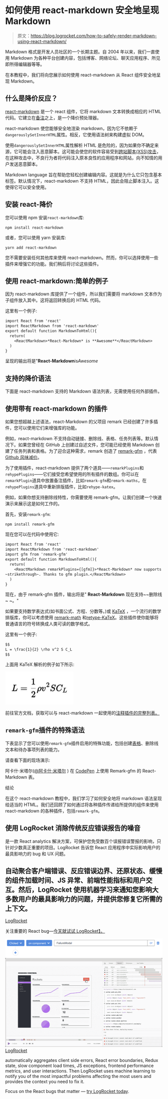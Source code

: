 # 如何使用 react-markdown 安全地呈现 Markdown

> 原文：<https://blog.logrocket.com/how-to-safely-render-markdown-using-react-markdown/>

Markdown 格式是开发人员社区的一个长期主题。自 2004 年以来，我们一直使用 Markdown 为各种平台创建内容，包括博客、网络论坛、聊天应用程序、所见即所得编辑器等等。

在本教程中，我们将向您展示如何使用 react-markdown 从 React 组件安全地呈现 Markdown。

## 什么是降价反应？

[react-markdown](https://github.com/remarkjs/react-markdown) 是一个 react 组件，它将 markdown 文本转换成相应的 HTML 代码。它建立在[备注](https://github.com/remarkjs/remark)之上，是一个降价预处理器。

react-markdown 使您能够安全地渲染 markdown，因为它不依赖于`dangerouslySetInnerHTML`属性。相反，它使用语法树来构建虚拟 DOM。

使用`dangerouslySetInnerHTML`属性解析 HTML 是危险的，因为如果你不确定来源，它可能会注入恶意脚本。这可能会使您的软件容易受到[跨站脚本(XSS)攻击](https://owasp.org/www-community/attacks/xss/)，在这种攻击中，不良行为者将代码注入原本良性的应用程序和网站，向不知情的用户发送恶意脚本。

Markdown language 旨在帮助您轻松创建编辑内容。这就是为什么它只包含基本标签。默认情况下，react-markdown 不支持 HTML，因此会阻止脚本注入。这使得它可以安全使用。

## 安装 react-降价

您可以使用 npm 安装`react-markdown`库:

```
npm install react-markdown

```

或者，您可以使用 yarn 安装库:

```
yarn add react-markdown

```

您不需要安装任何其他库来使用 react-markdown。然而，你可以选择使用一些插件来增强它的功能。我们稍后将讨论这些插件。

## 使用 react-markdown:简单的例子

因为 react-markdown 库提供了一个组件，所以我们需要将 markdown 文本作为子组件放入其中。这将返回转换后的 HTML 代码。

这里有一个例子:

```
import React from 'react'
import ReactMarkdown from 'react-markdown'
export default function MarkdownToHtml(){
  return(
    <ReactMarkdown>*React-Markdown* is **Awesome**</ReactMarkdown>
  )
}

```

呈现的输出将是"**React-Markdown**is*Awesome*

## 支持的降价语法

下面是 react-markdown 支持的 Markdown 语法列表，无需使用任何外部插件。

## 使用带有 react-markdown 的插件

如果您想超越上述语法，react-Markdown 的父项目 remark 已经创建了许多插件，您可以使用它们来增强库的功能。

例如，react-markdown 不支持自动链接、删除线、表格、任务列表等。默认情况下。如果您曾经在 GitHub 上创建过自述文件，您可能已经使用 Markdown 创建了任务列表和表格。为了迎合这种需求，remark 创造了 [remark-gfm](https://github.com/remarkjs/remark-gfm) ，代表 [Github 风味减价](https://github.github.com/gfm/)。

为了使用插件，react-markdown 提供了两个道具——`remarkPlugins`和`rehypePlugins`——它们接受您希望使用的所有插件的数组。你可以在`remarkPlugin`道具中放置备注插件，比如`remark-gfm`和`remark-maths`，在`rehypePlugins`道具中重新排版插件，比如`rehype-katex`。

例如，如果你想支持删除线特性，你需要使用 remark-gfm。让我们创建一个快速演示来展示这是如何工作的。

首先，安装`remark-gfm`:

```
npm install remark-gfm

```

现在您可以在代码中使用它:

```
import React from 'react'
import ReactMarkdown from 'react-markdown'
import gfm from 'remark-gfm'
export default function MarkdownToHtml(){
  return(
    <ReactMarkdown remarkPlugins={[gfm]}>*React-Markdown* now supports ~strikethrough~. Thanks to gfm plugin.</ReactMarkdown>
  )
}

```

现在，由于 remark-gfm 插件，输出将是" **React-Markdown** 现在支持~~删除线~ ~。"

如果要支持数学表达式(如书面公式、方程、分数等。)或 [KaTeX](https://katex.org/) ，一个流行的数学排版库，你可以考虑使用 [remark-math](https://github.com/remarkjs/remark-math) 和[retype-KaTeX](https://github.com/rehypejs/rehype)。这些插件使你能够将普通语言的符号转换成人类可读的数学格式。

这里有一个例子:

```
$$
L = \frac{1}{2} \rho v^2 S C_L
$$

```

上面用 KaTeX 解析的例子如下所示:

![Example Parsed with KaTex](img/a00e8a49fc970b021e10f592fb6b7ba3.png)

前往官方文档，获取可以与 react-markdown 一起使用的[注释插件的完整列表。](https://github.com/remarkjs/remark/blob/main/doc/plugins.md#list-of-plugins)

## `remark-gfm`插件的特殊语法

下表显示了您可以使用`remark-gfm`插件启用的特殊功能，包括创建[表格](https://www.akashmittal.com/react-table-learn-filter-sort-pagination-in-10-minutes/)、删除线文本和待办事项列表的能力。

请查看下面的现场演示:

阿卡什·米塔尔([@阿卡什·米塔尔](https://codepen.io/akash-mittal) )
在 [CodePen](https://codepen.io) 上使用 Remark-gfm 的 React-Markdown 表。

结论

在这个 react-markdown 教程中，我们学习了如何安全地将 markdown 语法呈现给适当的 HTML。我们还回顾了如何通过将各种插件传递给所提供的组件来使用 react-markdown 的各种插件，包括`remark-gfm`。

## 使用 LogRocket 消除传统反应错误报告的噪音

是一款 React analytics 解决方案，可保护您免受数百个误报错误警报的影响，只针对少数真正重要的项目。LogRocket 告诉您 React 应用程序中实际影响用户的最具影响力的 bug 和 UX 问题。

## 自动聚合客户端错误、反应错误边界、还原状态、缓慢的组件加载时间、JS 异常、前端性能指标和用户交互。然后，LogRocket 使用机器学习来通知您影响大多数用户的最具影响力的问题，并提供您修复它所需的上下文。

[LogRocket](https://lp.logrocket.com/blg/react-signup-issue-free)

关注重要的 React bug—[今天就试试 LogRocket】。](https://lp.logrocket.com/blg/react-signup-issue-free)

[![](img/f300c244a1a1cf916df8b4cb02bec6c6.png) ](https://lp.logrocket.com/blg/react-signup-general) [ ![LogRocket Dashboard Free Trial Banner](img/d6f5a5dd739296c1dd7aab3d5e77eeb9.png) ](https://lp.logrocket.com/blg/react-signup-general) [LogRocket](https://lp.logrocket.com/blg/react-signup-issue-free)

automatically aggregates client side errors, React error boundaries, Redux state, slow component load times, JS exceptions, frontend performance metrics, and user interactions. Then LogRocket uses machine learning to notify you of the most impactful problems affecting the most users and provides the context you need to fix it.

Focus on the React bugs that matter — [try LogRocket today](https://lp.logrocket.com/blg/react-signup-issue-free).